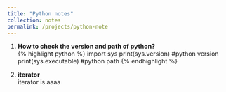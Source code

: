 ```yaml
---
title: "Python notes"
collection: notes
permalink: /projects/python-note
---
```


  1. <b>How to check the version and path of python?</b><br/>
    {% highlight python %}
	import sys
	print(sys.version) #python version
	print(sys.executable) #python path
	{% endhighlight %}

  2. <b>iterator</b><br/>
      iterator is aaaa
 
